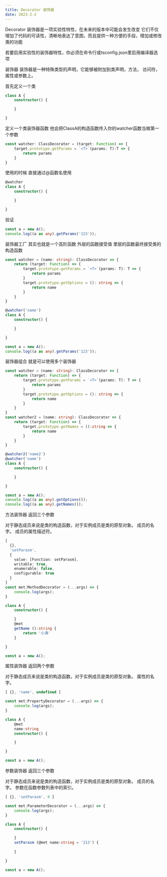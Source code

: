 ```yaml
---
title: Decorator 装饰器
date: 2023-2-2
---
```

Decorator 装饰器是一项实验性特性，在未来的版本中可能会发生改变
它们不仅增加了代码的可读性，清晰地表达了意图，而且提供一种方便的手段，增加或修改类的功能

若要启用实验性的装饰器特性，你必须在命令行或tsconfig.json里启用编译器选项

 装饰器
装饰器是一种特殊类型的声明，它能够被附加到类声明，方法， 访问符，属性或参数上。

首先定义一个类

```typescript
class A {
    constructor() {

    }

}
```

定义一个类装饰器函数 他会把ClassA的构造函数传入你的watcher函数当做第一个参数

```typescript
const watcher: ClassDecorator = (target: Function) => {
    target.prototype.getParams = `<T>`(params: T):T => {
        return params
    }
}
```

使用的时候 直接通过@函数名使用

```typescript
@watcher
class A {
    constructor() {

    }

}
```

验证

```typescript
const a = new A();
console.log((a as any).getParams('123'));
```

装饰器工厂
其实也就是一个高阶函数 外层的函数接受值 里层的函数最终接受类的构造函数

```typescript
const watcher = (name: string): ClassDecorator => {
    return (target: Function) => {
        target.prototype.getParams = `<T>`(params: T): T => {
            return params
        }
        target.prototype.getOptions = (): string => {
            return name
        }
    }
}

@watcher('name')
class A {
    constructor() {

    }

}

const a = new A();
console.log((a as any).getParams('123'));
```

装饰器组合
就是可以使用多个装饰器

```typescript
const watcher = (name: string): ClassDecorator => {
    return (target: Function) => {
        target.prototype.getParams = `<T>`(params: T): T => {
            return params
        }
        target.prototype.getOptions = (): string => {
            return name
        }
    }
}
const watcher2 = (name: string): ClassDecorator => {
    return (target: Function) => {
        target.prototype.getNames = ():string => {
            return name
        }
    }
}

@watcher2('name2')
@watcher('name')
class A {
    constructor() {

    }

}

const a = new A();
console.log((a as any).getOptions());
console.log((a as any).getNames());
```

方法装饰器
返回三个参数

对于静态成员来说是类的构造函数，对于实例成员是类的原型对象。
成员的名字。
成员的属性描述符。

```typescript
[
  {},
  'setParasm',
  {
    value: [Function: setParasm],
    writable: true,
    enumerable: false,
    configurable: true
  }
]
const met:MethodDecorator = (...args) => {
    console.log(args);
}

class A {
    constructor() {

    }
    @met
    getName ():string {
        return '小满'
    }

}

const a = new A();
```

属性装饰器
返回两个参数

对于静态成员来说是类的构造函数，对于实例成员是类的原型对象。
属性的名字。

```typescript
[ {}, 'name', undefined ]

const met:PropertyDecorator = (...args) => {
    console.log(args);
}

class A {
    @met
    name:string
    constructor() {

    }

}

const a = new A();
```

参数装饰器
返回三个参数

对于静态成员来说是类的构造函数，对于实例成员是类的原型对象。
成员的名字。
参数在函数参数列表中的索引。

```typescript
[ {}, 'setParasm', 0 ]

const met:ParameterDecorator = (...args) => {
    console.log(args);
}

class A {
    constructor() {

    }
    setParasm (@met name:string = '213') {
    
    }

}

const a = new A();
```


